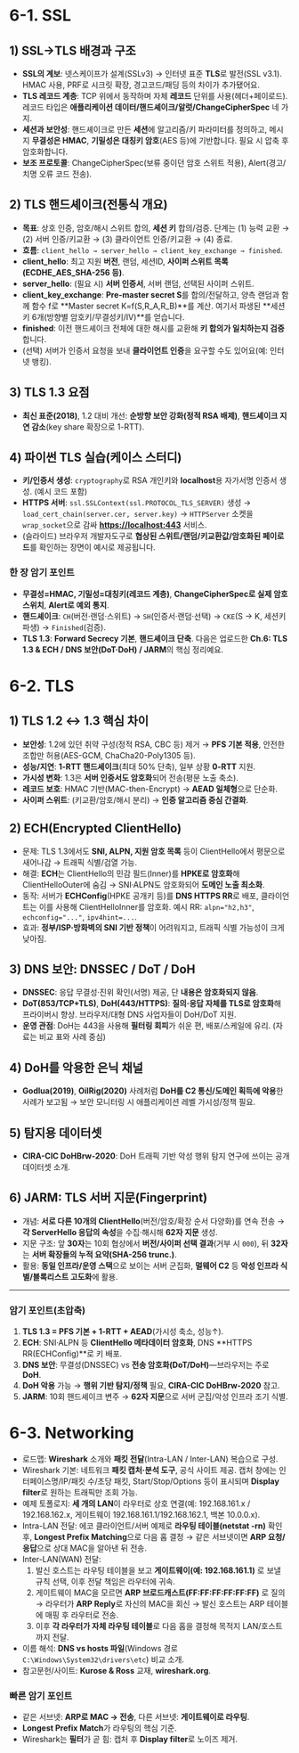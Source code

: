 # 6-1. SSL
## 1) SSL→TLS 배경과 구조

- **SSL의 계보**: 넷스케이프가 설계(SSLv3) → 인터넷 표준 **TLS**로 발전(SSL v3.1). HMAC 사용, PRF로 시크릿 확장, 경고코드/패딩 등의 차이가 추가됐어요.
- **TLS 레코드 계층**: TCP 위에서 동작하며 자체 **레코드** 단위를 사용(헤더+페이로드). 레코드 타입은 **애플리케이션 데이터/핸드셰이크/알럿/ChangeCipherSpec** 네 가지.
- **세션과 보안성**: 핸드셰이크로 만든 **세션**에 알고리즘/키 파라미터를 정의하고, 메시지 **무결성은 HMAC**, **기밀성은 대칭키 암호**(AES 등)에 기반합니다. 필요 시 압축 후 암호화합니다.
- **보조 프로토콜**: ChangeCipherSpec(보류 중이던 암호 스위트 적용), Alert(경고/치명 오류 코드 전송).

## 2) TLS 핸드셰이크(전통식 개요)

- **목표**: 상호 인증, 암호/해시 스위트 합의, **세션 키** 합의/검증. 단계는 (1) 능력 교환 → (2) 서버 인증/키교환 → (3) 클라이언트 인증/키교환 → (4) 종료.
- **흐름**: `client_hello → server_hello → client_key_exchange → finished`.
- **client_hello**: 최고 지원 **버전**, 랜덤, 세션ID, **사이퍼 스위트 목록(ECDHE_AES_SHA-256 등)**.
- **server_hello**: (필요 시) **서버 인증서**, 서버 랜덤, 선택된 사이퍼 스위트.
- **client_key_exchange**: **Pre-master secret S**를 합의/전달하고, 양측 랜덤과 함께 함수 f로 **Master secret K=f(S,R_A,R_B)**를 계산. 여기서 파생된 **세션 키 6개(방향별 암호키/무결성키/IV)**를 얻습니다.
- **finished**: 이전 핸드셰이크 전체에 대한 해시를 교환해 **키 합의가 일치하는지 검증**합니다.
- (선택) 서버가 인증서 요청을 보내 **클라이언트 인증**을 요구할 수도 있어요(예: 인터넷 뱅킹).
    

## 3) TLS 1.3 요점

- **최신 표준(2018)**, 1.2 대비 개선: **순방향 보안 강화(정적 RSA 배제)**, **핸드셰이크 지연 감소**(key share 확장으로 1-RTT).

## 4) 파이썬 TLS 실습(케이스 스터디)

- **키/인증서 생성**: `cryptography`로 RSA 개인키와 **localhost**용 자가서명 인증서 생성. (예시 코드 포함)
- **HTTPS 서버**: `ssl.SSLContext(ssl.PROTOCOL_TLS_SERVER)` 생성 → `load_cert_chain(server.cer, server.key)` → `HTTPServer` 소켓을 `wrap_socket`으로 감싸 **[https://localhost:443](https://localhost/)** 서비스.
- (슬라이드) 브라우저 개발자도구로 **협상된 스위트/랜덤/키교환값/암호화된 페이로드**를 확인하는 장면이 예시로 제공됩니다.

### 한 장 암기 포인트

- **무결성=HMAC, 기밀성=대칭키(레코드 계층)**, **ChangeCipherSpec로 실제 암호 스위치**, **Alert로 예외 통지**.
- **핸드셰이크**: `CH`(버전·랜덤·스위트) → `SH`(인증서·랜덤·선택) → `CKE`(S → K, 세션키 파생) → `Finished`(검증).
- **TLS 1.3**: **Forward Secrecy 기본**, **핸드셰이크 단축**.
다음은 업로드한 **Ch.6: TLS 1.3 & ECH / DNS 보안(DoT·DoH) / JARM**의 핵심 정리예요.

# 6-2. TLS
## 1) TLS 1.2 ↔ 1.3 핵심 차이

- **보안성**: 1.2에 있던 취약 구성(정적 RSA, CBC 등) 제거 → **PFS 기본 적용**, 안전한 조합만 허용(AES-GCM, ChaCha20-Poly1305 등).
- **성능/지연**: **1-RTT 핸드셰이크**(최대 50% 단축), 일부 상황 **0-RTT** 지원.
- **가시성 변화**: 1.3은 **서버 인증서도 암호화**되어 전송(평문 노출 축소).
- **레코드 보호**: HMAC 기반(MAC-then-Encrypt) → **AEAD 일체형**으로 단순화.
- **사이퍼 스위트**: (키교환/암호/해시 분리) → **인증 알고리즘 중심 간결화**.

## 2) ECH(Encrypted ClientHello)

- 문제: TLS 1.3에서도 **SNI, ALPN, 지원 암호 목록** 등이 ClientHello에서 평문으로 새어나감 → 트래픽 식별/검열 가능.
- 해결: **ECH**는 ClientHello의 민감 필드(Inner)를 **HPKE로 암호화**해 ClientHelloOuter에 숨김 → SNI·ALPN도 암호화되어 **도메인 노출 최소화**.
- 동작: 서버가 **ECHConfig**(HPKE 공개키 등)를 **DNS HTTPS RR**로 배포, 클라이언트는 이를 사용해 ClientHelloInner를 암호화. 예시 RR: `alpn="h2,h3"`, `echconfig="..."`, `ipv4hint=...`.
- 효과: **정부/ISP·방화벽의 SNI 기반 정책**이 어려워지고, 트래픽 식별 가능성이 크게 낮아짐.

## 3) DNS 보안: DNSSEC / DoT / DoH

- **DNSSEC**: 응답 무결성·진위 확인(서명) 제공, 단 **내용은 암호화되지 않음**.
- **DoT(853/TCP+TLS)**, **DoH(443/HTTPS)**: **질의·응답 자체를 TLS로 암호화**해 프라이버시 향상. 브라우저/대형 DNS 사업자들이 DoH/DoT 지원.
- **운영 관점**: DoH는 443을 사용해 **필터링 회피**가 쉬운 편, 배포/스케일에 유리. (자료는 비교 표와 사례 중심)

## 4) DoH를 악용한 은닉 채널

- **Godlua(2019)**, **OilRig(2020)** 사례처럼 **DoH를 C2 통신/도메인 획득에 악용**한 사례가 보고됨 → 보안 모니터링 시 애플리케이션 레벨 가시성/정책 필요.

## 5) 탐지용 데이터셋

- **CIRA-CIC DoHBrw-2020**: DoH 트래픽 기반 악성 행위 탐지 연구에 쓰이는 공개 데이터셋 소개.

## 6) JARM: TLS 서버 지문(Fingerprint)

- 개념: **서로 다른 10개의 ClientHello**(버전/암호/확장 순서 다양화)를 연속 전송 → **각 ServerHello 응답의 속성**을 수집·해시해 **62자 지문** 생성.
- 지문 구조: 앞 **30자**는 10회 협상에서 **버전/사이퍼 선택 결과**(거부 시 `000`), 뒤 **32자**는 **서버 확장들의 누적 요약(SHA-256 trunc.)**.
- 활용: **동일 인프라/운영 스택**으로 보이는 서버 군집화, **멀웨어 C2** 등 **악성 인프라 식별/블록리스트 고도화**에 활용.

---

### 암기 포인트(초압축)

1. **TLS 1.3 = PFS 기본 + 1-RTT + AEAD**(가시성 축소, 성능↑).
2. **ECH**: SNI·ALPN 등 **ClientHello 메타데이터 암호화**, DNS **HTTPS RR(ECHConfig)**로 키 배포.
3. **DNS 보안**: 무결성(DNSSEC) vs **전송 암호화(DoT/DoH)**—브라우저는 주로 **DoH**.
4. **DoH 악용** 가능 → **행위 기반 탐지/정책** 필요, **CIRA-CIC DoHBrw-2020** 참고.
5. **JARM**: 10회 핸드셰이크 변주 → **62자 지문**으로 서버 군집/악성 인프라 조기 식별.

# 6-3. Networking

- 로드맵: **Wireshark** 소개와 **패킷 전달**(Intra-LAN / Inter-LAN) 복습으로 구성.
- Wireshark 기본: 네트워크 **패킷 캡처·분석 도구**, 공식 사이트 제공. 캡처 창에는 인터페이스명/IP/패킷 수/초당 패킷, Start/Stop/Options 등이 표시되며 **Display filter**로 원하는 트래픽만 조회 가능.
- 예제 토폴로지: **세 개의 LAN**이 라우터로 상호 연결(예: 192.168.161.x / 192.168.162.x, 게이트웨이 192.168.161.1/192.168.162.1, 백본 10.0.0.x).
- Intra-LAN 전달: 에코 클라이언트/서버 예제로 **라우팅 테이블(netstat -rn)** 확인 후, **Longest Prefix Matching**으로 다음 홉 결정 → 같은 서브넷이면 **ARP 요청/응답**으로 상대 MAC을 알아낸 뒤 전송.
- Inter-LAN(WAN) 전달:
    1. 발신 호스트는 라우팅 테이블을 보고 **게이트웨이(예: 192.168.161.1)** 로 보낼 규칙 선택, 이후 전달 책임은 라우터에 귀속.
    2. 게이트웨이 MAC을 모르면 **ARP 브로드캐스트(FF:FF:FF:FF:FF:FF)** 로 질의 → 라우터가 **ARP Reply**로 자신의 MAC을 회신 → 발신 호스트는 ARP 테이블에 매핑 후 라우터로 전송.
    3. 이후 **각 라우터가 자체 라우팅 테이블**로 다음 홉을 결정해 목적지 LAN/호스트까지 전달.
- 이름 해석: **DNS vs hosts 파일**(Windows 경로 `C:\Windows\System32\drivers\etc`) 비교 소개.
- 참고문헌/사이트: **Kurose & Ross** 교재, **wireshark.org**.

### 빠른 암기 포인트

- 같은 서브넷: **ARP로 MAC → 전송**, 다른 서브넷: **게이트웨이로 라우팅**.
- **Longest Prefix Match**가 라우팅의 핵심 기준.
- Wireshark는 **필터**가 곧 힘: 캡처 후 **Display filter**로 노이즈 제거.
